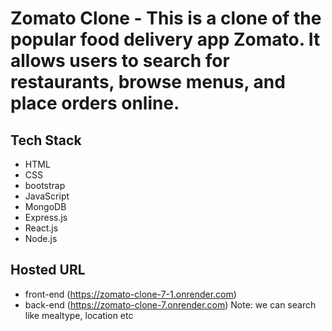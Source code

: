 # Zomato Clone - This is a clone of the popular food delivery app Zomato. It allows users to search for restaurants, browse menus, and place orders online.

## Tech Stack
- HTML
- CSS
- bootstrap
- JavaScript
- MongoDB
- Express.js
- React.js
- Node.js

## Hosted URL
- front-end (https://zomato-clone-7-1.onrender.com)
- back-end (https://zomato-clone-7.onrender.com)
  Note: we can search like mealtype, location etc
